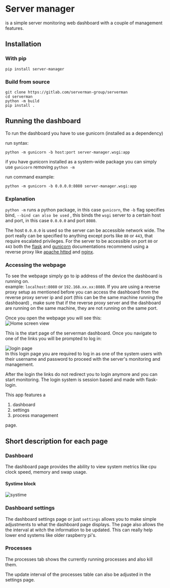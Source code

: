 # Server manager
is a simple server monitoring web dashboard with a couple of management features.

## Installation
### With pip

```commandline
pip install server-manager
```

### Build from source

```commandline
git clone https://gitlab.com/serverman-group/serverman
cd serverman
python -m build
pip install .
```

## Running the dashboard
To run the dashboard you have to use gunicorn (installed as a dependency)

run syntax:
```commandline
python -m gunicorn -b host:port server-manager.wsgi:app
```

if you have gunicorn installed as a system-wide package you can simply use ``gunicorn`` removing ``python -m`` 

run command example:
```commandline
python -m gunicorn -b 0.0.0.0:8080 server-manager.wsgi:app
```

### Explanation

``python -m`` runs a python package, in this case ``gunicorn``, the ``-b`` flag specifies bind, ``--bind can also be used``
, this binds the ``wsgi`` server to a certain host and port, in this case ``0.0.0.0`` and port ``8080``.

The host ``0.0.0.0`` is used so the server can be accessible network wide.
The port really can be specified to anything except ports like ``80`` or ``443``, that require escalated
privileges. For the server to be accessible on port ``80`` or ``443`` both the [flask](https://flask.palletsprojects.com/en/3.0.x/) and [gunicorn](https://gunicorn.org/#docs) documentations
recommend using a reverse proxy like [apache httpd](https://www.apache.org/) and [nginx](https://www.nginx.com/).

### Accessing the webpage
To see the webpage simply go to ip address of the device the dashboard is running on.<br>
example: ``localhost:8080`` or ``192.168.xx.xx:8080``. If you are using a reverse proxy setup as mentioned before
you can access the dashboard from the reverse proxy server ip and port (this can be the same machine running the dashboard)
, make sure that if the reverse proxy server and the dashboard are running on the same machine, they are not running on the same port.

Once you open the webpage you will see this:<br>
![Home screen view](markdown-assets/startpage.png)<br>

This is the start page of the serverman dashboard.
Once you navigate to one of the links you will be prompted to log in:<br>

![login page](markdown-assets/login.png)<br>
In this login page you are required to log in as one of the system users with their username and password
to proceed with the server's monitoring and management.

After the login the links do not redirect you to login anymore and you can start monitoring. The login system
is session based and made with flask-login.

This app features a
1. dashboard
2. settings
3. process management

page.

## Short description for each page

### Dashboard

The dashboard page provides the ability to view system metrics like cpu clock speed, memory and swap usage.
<br>
#### Systime block
![systime](markdown-assets/systime.jpg)<br>



### Dashboard settings
The dashboard settings page or just ``settings``
allows you to make simple adjustments to what the dashboard page displays.
The page also allows the the interval at witch the information to be updated.
This can really help lower end systems like older raspberry pi's.

### Processes

The processes tab shows the currently running processes and also kill them.

The update interval of the processes table can also be adjusted in the settings page.


